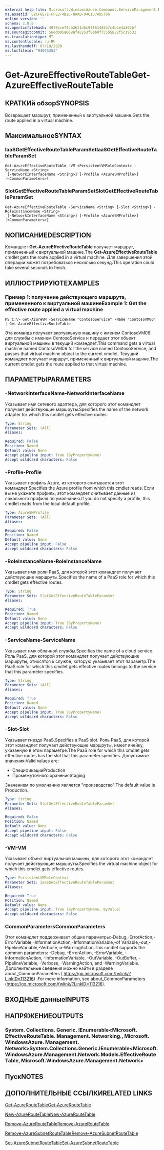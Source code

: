 ```yaml
---
external help file: Microsoft.WindowsAzure.Commands.ServiceManagement.Network.dll-Help.xml
ms.assetid: 82CF6E71-FFE2-4B2C-8AAD-04C137AD5706
online version: ''
schema: 2.0.0
ms.openlocfilehash: 49f9cce74cb2621d6c9ff51485b7c4bce4a302bf
ms.sourcegitcommit: 56ed085a868afa8263f8eb0f755b5822f5c29532
ms.translationtype: MT
ms.contentlocale: ru-RU
ms.lasthandoff: 07/18/2020
ms.locfileid: "94076353"
---
```

# <span data-ttu-id="17b00-101">Get-AzureEffectiveRouteTable</span><span class="sxs-lookup"><span data-stu-id="17b00-101">Get-AzureEffectiveRouteTable</span></span>

## <span data-ttu-id="17b00-102">КРАТКИй обзор</span><span class="sxs-lookup"><span data-stu-id="17b00-102">SYNOPSIS</span></span>
<span data-ttu-id="17b00-103">Возвращает маршрут, примененный к виртуальной машине.</span><span class="sxs-lookup"><span data-stu-id="17b00-103">Gets the route applied in a virtual machine.</span></span>

## <span data-ttu-id="17b00-104">Максимальное</span><span class="sxs-lookup"><span data-stu-id="17b00-104">SYNTAX</span></span>

### <span data-ttu-id="17b00-105">IaaSGetEffectiveRouteTableParamSet</span><span class="sxs-lookup"><span data-stu-id="17b00-105">IaaSGetEffectiveRouteTableParamSet</span></span>
```
Get-AzureEffectiveRouteTable -VM <PersistentVMRoleContext> -ServiceName <String>
 [-NetworkInterfaceName <String>] [-Profile <AzureSMProfile>] [<CommonParameters>]
```

### <span data-ttu-id="17b00-106">SlotGetEffectiveRouteTableParamSet</span><span class="sxs-lookup"><span data-stu-id="17b00-106">SlotGetEffectiveRouteTableParamSet</span></span>
```
Get-AzureEffectiveRouteTable -ServiceName <String> [-Slot <String>] -RoleInstanceName <String>
 [-NetworkInterfaceName <String>] [-Profile <AzureSMProfile>] [<CommonParameters>]
```

## <span data-ttu-id="17b00-107">NОПИСАНИЕ</span><span class="sxs-lookup"><span data-stu-id="17b00-107">DESCRIPTION</span></span>
<span data-ttu-id="17b00-108">Командлет **Get-AzureEffectiveRouteTable** получает маршрут, примененный к виртуальной машине.</span><span class="sxs-lookup"><span data-stu-id="17b00-108">The **Get-AzureEffectiveRouteTable** cmdlet gets the route applied in a virtual machine.</span></span>
<span data-ttu-id="17b00-109">Для завершения этой операции может потребоваться несколько секунд.</span><span class="sxs-lookup"><span data-stu-id="17b00-109">This operation could take several seconds to finish.</span></span>

## <span data-ttu-id="17b00-110">ИЛЛЮСТРИРУЮТ</span><span class="sxs-lookup"><span data-stu-id="17b00-110">EXAMPLES</span></span>

### <span data-ttu-id="17b00-111">Пример 1: получение действующего маршрута, примененного к виртуальной машине</span><span class="sxs-lookup"><span data-stu-id="17b00-111">Example 1: Get the effective route applied a virtual machine</span></span>
```
PS C:\> Get-AzureVM -ServiceName "ContosoService" -Name "ContosoVM06" | Get-AzureEffectiveRouteTable
```

<span data-ttu-id="17b00-112">Эта команда получает виртуальную машину с именем ContosoVM06 для службы с именем ContosoService и передает этот объект виртуальной машины в текущий командлет.</span><span class="sxs-lookup"><span data-stu-id="17b00-112">This command gets a virtual machine named ContosoVM06 for the service named ContosoService, and passes that virtual machine object to the current cmdlet.</span></span>
<span data-ttu-id="17b00-113">Текущий командлет получает маршрут, примененный к виртуальной машине.</span><span class="sxs-lookup"><span data-stu-id="17b00-113">The current cmdlet gets the route applied to that virtual machine.</span></span>

## <span data-ttu-id="17b00-114">ПАРАМЕТРЫ</span><span class="sxs-lookup"><span data-stu-id="17b00-114">PARAMETERS</span></span>

### <span data-ttu-id="17b00-115">-NetworkInterfaceName</span><span class="sxs-lookup"><span data-stu-id="17b00-115">-NetworkInterfaceName</span></span>
<span data-ttu-id="17b00-116">Указывает имя сетевого адаптера, для которого этот командлет получает действующие маршруты.</span><span class="sxs-lookup"><span data-stu-id="17b00-116">Specifies the name of the network adapter for which this cmdlet gets effective routes.</span></span>

```yaml
Type: String
Parameter Sets: (All)
Aliases: 

Required: False
Position: Named
Default value: None
Accept pipeline input: True (ByPropertyName)
Accept wildcard characters: False
```

### <span data-ttu-id="17b00-117">-Profile</span><span class="sxs-lookup"><span data-stu-id="17b00-117">-Profile</span></span>
<span data-ttu-id="17b00-118">Указывает профиль Azure, из которого считывается этот командлет.</span><span class="sxs-lookup"><span data-stu-id="17b00-118">Specifies the Azure profile from which this cmdlet reads.</span></span> <span data-ttu-id="17b00-119">Если вы не укажете профиль, этот командлет считывает данные из локального профиля по умолчанию.</span><span class="sxs-lookup"><span data-stu-id="17b00-119">If you do not specify a profile, this cmdlet reads from the local default profile.</span></span>

```yaml
Type: AzureSMProfile
Parameter Sets: (All)
Aliases: 

Required: False
Position: Named
Default value: None
Accept pipeline input: False
Accept wildcard characters: False
```

### <span data-ttu-id="17b00-120">-RoleInstanceName</span><span class="sxs-lookup"><span data-stu-id="17b00-120">-RoleInstanceName</span></span>
<span data-ttu-id="17b00-121">Указывает имя роли PaaS, для которой этот командлет получает действующие маршруты.</span><span class="sxs-lookup"><span data-stu-id="17b00-121">Specifies the name of a PaaS role for which this cmdlet gets effective routes.</span></span>

```yaml
Type: String
Parameter Sets: SlotGetEffectiveRouteTableParamSet
Aliases: 

Required: True
Position: Named
Default value: None
Accept pipeline input: True (ByPropertyName)
Accept wildcard characters: False
```

### <span data-ttu-id="17b00-122">-ServiceName</span><span class="sxs-lookup"><span data-stu-id="17b00-122">-ServiceName</span></span>
<span data-ttu-id="17b00-123">Указывает имя облачной службы.</span><span class="sxs-lookup"><span data-stu-id="17b00-123">Specifies the name of a cloud service.</span></span>
<span data-ttu-id="17b00-124">Роль PaaS, для которой этот командлет получает действующие маршруты, относятся к службе, которую указывает этот параметр.</span><span class="sxs-lookup"><span data-stu-id="17b00-124">The PaaS role for which this cmdlet gets effective routes belongs to the service that this parameter specifies.</span></span>

```yaml
Type: String
Parameter Sets: (All)
Aliases: 

Required: True
Position: Named
Default value: None
Accept pipeline input: True (ByPropertyName)
Accept wildcard characters: False
```

### <span data-ttu-id="17b00-125">-Slot</span><span class="sxs-lookup"><span data-stu-id="17b00-125">-Slot</span></span>
<span data-ttu-id="17b00-126">Указывает гнездо PaaS.</span><span class="sxs-lookup"><span data-stu-id="17b00-126">Specifies a PaaS slot.</span></span>
<span data-ttu-id="17b00-127">Роль PaaS, для которой этот командлет получает действующие маршруты, имеет ячейку, указанную в этом параметре.</span><span class="sxs-lookup"><span data-stu-id="17b00-127">The PaaS role for which this cmdlet gets effective routes has the slot that this parameter specifies.</span></span>
<span data-ttu-id="17b00-128">Допустимые значения:</span><span class="sxs-lookup"><span data-stu-id="17b00-128">Valid values are:</span></span> 

- <span data-ttu-id="17b00-129">Спецификации</span><span class="sxs-lookup"><span data-stu-id="17b00-129">Production</span></span>
- <span data-ttu-id="17b00-130">Промежуточного хранения</span><span class="sxs-lookup"><span data-stu-id="17b00-130">Staging</span></span> 

<span data-ttu-id="17b00-131">Значением по умолчанию является "производство".</span><span class="sxs-lookup"><span data-stu-id="17b00-131">The default value is Production.</span></span>

```yaml
Type: String
Parameter Sets: SlotGetEffectiveRouteTableParamSet
Aliases: 

Required: False
Position: Named
Default value: None
Accept pipeline input: False
Accept wildcard characters: False
```

### <span data-ttu-id="17b00-132">-VM</span><span class="sxs-lookup"><span data-stu-id="17b00-132">-VM</span></span>
<span data-ttu-id="17b00-133">Указывает объект виртуальной машины, для которого этот командлет получает действующие маршруты.</span><span class="sxs-lookup"><span data-stu-id="17b00-133">Specifies the virtual machine object for which this cmdlet gets effective routes.</span></span>

```yaml
Type: PersistentVMRoleContext
Parameter Sets: IaaSGetEffectiveRouteTableParamSet
Aliases: 

Required: True
Position: Named
Default value: None
Accept pipeline input: True (ByPropertyName, ByValue)
Accept wildcard characters: False
```

### <span data-ttu-id="17b00-134">CommonParameters</span><span class="sxs-lookup"><span data-stu-id="17b00-134">CommonParameters</span></span>
<span data-ttu-id="17b00-135">Этот командлет поддерживает общие параметры:-Debug,-ErrorAction,-ErrorVariable,-InformationAction,-InformationVariable,-of Variable,-out,-PipelineVariable,-Verbose, и-WarningAction.</span><span class="sxs-lookup"><span data-stu-id="17b00-135">This cmdlet supports the common parameters: -Debug, -ErrorAction, -ErrorVariable, -InformationAction, -InformationVariable, -OutVariable, -OutBuffer, -PipelineVariable, -Verbose, -WarningAction, and -WarningVariable.</span></span> <span data-ttu-id="17b00-136">Дополнительные сведения можно найти в разделе about_CommonParameters ( https://go.microsoft.com/fwlink/?LinkID=113216) .</span><span class="sxs-lookup"><span data-stu-id="17b00-136">For more information, see about_CommonParameters (https://go.microsoft.com/fwlink/?LinkID=113216).</span></span>

## <span data-ttu-id="17b00-137">ВХОДНЫЕ данные</span><span class="sxs-lookup"><span data-stu-id="17b00-137">INPUTS</span></span>

## <span data-ttu-id="17b00-138">НАПРЯЖЕНИЕ</span><span class="sxs-lookup"><span data-stu-id="17b00-138">OUTPUTS</span></span>

### <span data-ttu-id="17b00-139">System. Collections. Generic. IEnumerable<Microsoft. EffectiveRouteTable. Management. Networking., Microsoft. WindowsAzure. Management. Network></span><span class="sxs-lookup"><span data-stu-id="17b00-139">System.Collections.Generic.IEnumerable<Microsoft.WindowsAzure.Management.Network.Models.EffectiveRouteTable, Microsoft.WindowsAzure.Management.Network></span></span>

## <span data-ttu-id="17b00-140">Пуск</span><span class="sxs-lookup"><span data-stu-id="17b00-140">NOTES</span></span>

## <span data-ttu-id="17b00-141">ДОПОЛНИТЕЛЬНЫЕ ССЫЛКИ</span><span class="sxs-lookup"><span data-stu-id="17b00-141">RELATED LINKS</span></span>

[<span data-ttu-id="17b00-142">Get-AzureRouteTable</span><span class="sxs-lookup"><span data-stu-id="17b00-142">Get-AzureRouteTable</span></span>](./Get-AzureRouteTable.md)

[<span data-ttu-id="17b00-143">New-AzureRouteTable</span><span class="sxs-lookup"><span data-stu-id="17b00-143">New-AzureRouteTable</span></span>](./New-AzureRouteTable.md)

[<span data-ttu-id="17b00-144">Remove-AzureRouteTable</span><span class="sxs-lookup"><span data-stu-id="17b00-144">Remove-AzureRouteTable</span></span>](./Remove-AzureRouteTable.md)

[<span data-ttu-id="17b00-145">Remove-AzureSubnetRouteTable</span><span class="sxs-lookup"><span data-stu-id="17b00-145">Remove-AzureSubnetRouteTable</span></span>](./Remove-AzureSubnetRouteTable.md)

[<span data-ttu-id="17b00-146">Set-AzureSubnetRouteTable</span><span class="sxs-lookup"><span data-stu-id="17b00-146">Set-AzureSubnetRouteTable</span></span>](./Set-AzureSubnetRouteTable.md)


